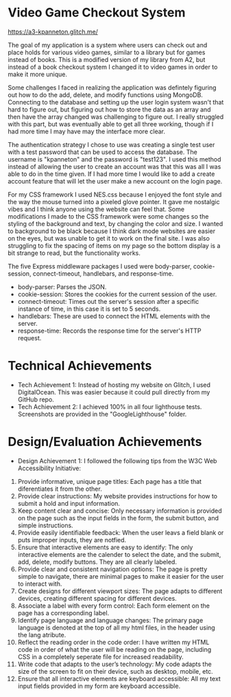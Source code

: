 # Video Game Checkout System
https://a3-kpanneton.glitch.me/

The goal of my application is a system where users can check out and place holds for various video games, similar to a library but for games instead of books. This is a modified version of my library from A2, but instead of a book checkout system I changed it to video games in order to make it more unique.

Some challenges I faced in realizing the application was defintely figuring out how to do the add, delete, and modify functions using MongoDB. Connecting to the database and setting up the user login system wasn't that hard to figure out, but figuring out how to store the data as an array and then have the array changed was challenging to figure out. I really struggled with this part, but was eventually able to get all three working, though if I had more time I may have may the interface more clear.

The authentication strategy I chose to use was creating a single test user with a test password that can be used to access the database. The username is "kpanneton" and the password is "test123". I used this method instead of allowing the user to create an account was that this was all I was able to do in the time given. If I had more time I would like to add a create account feature that will let the user make a new account on the login page.

For my CSS framework I used NES.css because I enjoyed the font style and the way the mouse turned into a pixeled glove pointer. It gave me nostalgic vibes and I think anyone using the website can feel that. Some modifications I made to the CSS framework were some changes so the styling of the background and text, by changing the color and size. I wanted to background to be black because I think dark mode websites are easier on the eyes, but was unable to get it to work on the final site. I was also struggling to fix the spacing of items on my page so the bottom display is a bit strange to read, but the functionality works.

The five Express middleware packages I used were body-parser, cookie-session, connect-timeout, handlebars, and response-time.
- body-parser: Parses the JSON.
- cookie-session: Stores the cookies for the current session of the user.
- connect-timeout: Times out the server's session after a specific instance of time, in this case it is set to 5 seconds.
- handlebars: These are used to connect the HTML elements with the server.
- response-time: Records the response time for the server's HTTP request.

# Technical Achievements
- Tech Achievement 1: Instead of hosting my website on Glitch, I used DigitalOcean. This was easier because it could pull directly from my GitHub repo.
- Tech Achievement 2: I achieved 100% in all four lighthouse tests. Screenshots are provided in the "GoogleLighthouse" folder.

# Design/Evaluation Achievements
- Design Achievement 1: I followed the following tips from the W3C Web Accessibility Initiative:
1. Provide informative, unique page titles: Each page has a title that diferentiates it from the other.
2. Provide clear instructions: My website provides instructions for how to submit a hold and input information.
3. Keep content clear and concise: Only necessary information is provided on the page such as the input fields in the form, the submit button, and simple instructions.
4. Provide easily identifiable feedback: When the user leavs a field blank or puts improper inputs, they are notfied.
5. Ensure that interactive elements are easy to identify: The only interactive elements are the calender to select the date, and the submit, add, delete, modify buttons. They are all clearly labeled.
6. Provide clear and consistent navigation options: The page is pretty simple to navigate, there are minimal pages to make it easier for the user to interact with.
7. Create designs for different viewport sizes: The page adapts to different devices, creating different spacing for different devices.
8. Associate a label with every form control: Each form element on the page has a corresponding label.
9. Identify page language and language changes: The primary page language is denoted at the top of all my html files, in the header using the lang atribute.
10. Reflect the reading order in the code order: I have written my HTML code in order of what the user will be reading on the page, including CSS in a completely seperate file for increased readability.
11. Write code that adapts to the user’s technology: My code adapts the size of the screen to fit on their device, such as desktop, mobile, etc.
12. Ensure that all interactive elements are keyboard accessible: All my text input fields provided in my form are keyboard accessible. 
